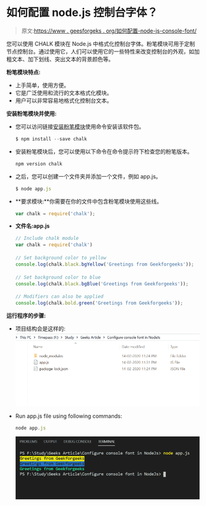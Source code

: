 # 如何配置 node.js 控制台字体？

> 原文:[https://www . geesforgeks . org/如何配置-node-js-console-font/](https://www.geeksforgeeks.org/how-to-configure-node-js-console-font/)

您可以使用 CHALK 模块在 Node.js 中格式化控制台字体。粉笔模块可用于定制节点控制台。通过使用它，人们可以使用它的一些特性来改变控制台的外观，如加粗文本、加下划线、突出文本的背景颜色等。

**粉笔模块特点:**

*   上手简单，使用方便。
*   它是广泛使用和流行的文本格式化模块。
*   用户可以非常容易地格式化控制台文本。

**安装粉笔模块并使用:**

*   您可以访问链接[安装粉笔模块](https://www.npmjs.com/package/chalk)使用命令安装该软件包。

    ```js
    $ npm install --save chalk
    ```

*   安装粉笔模块后，您可以使用以下命令在命令提示符下检查您的粉笔版本。

    ```js
    npm version chalk
    ```

*   之后，您可以创建一个文件夹并添加一个文件，例如 app.js。

    ```js
    $ node app.js
    ```

*   **要求模块:**你需要在你的文件中包含粉笔模块使用这些线。

    ```js
    var chalk = require('chalk');
    ```

*   **文件名:app.js**

    ```js
    // Include chalk module
    var chalk = require('chalk')

    // Set background color to yellow
    console.log(chalk.black.bgYellow('Greetings from Geekforgeeks'));

    // Set background color to blue
    console.log(chalk.black.bgBlue('Greetings from Geekforgeeks'));

    // Modifiers can also be applied
    console.log(chalk.bold.green('Greetings from Geekforgeeks'));
    ```

**运行程序的步骤:**

*   项目结构会是这样的:
    ![project structure](img/afab208072c00ddff1ed02402a2a644e.png)
*   Run app.js file using following commands:

    ```js
    node app.js
    ```

    ![Output of above command](img/e289c883cc4593ca28ff96d7854be69e.png)
